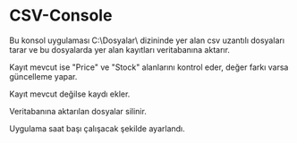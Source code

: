 # CSV-Console

<p>Bu konsol uygulaması C:\Dosyalar\ dizininde yer alan csv uzantılı dosyaları tarar ve bu dosyalarda yer alan kayıtları veritabanına aktarır.</p>
<p>Kayıt mevcut ise "Price" ve "Stock" alanlarını kontrol eder, değer farkı varsa güncelleme yapar.</p>
<p>Kayıt mevcut değilse kaydı ekler.</p>
<p>Veritabanına aktarılan dosyalar silinir.</p>
<p>Uygulama saat başı çalışacak şekilde ayarlandı.</p>
